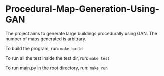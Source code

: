 # Procedural-Map-Generation-Using-GAN
The project aims to generate large buildings procedurally using GAN. The number of maps generated is arbitrary.

To build the program, run:
```make build```

To run all the test inside the test dir, run:
```make test```

To run main.py in the root directory, run:
```make run```



